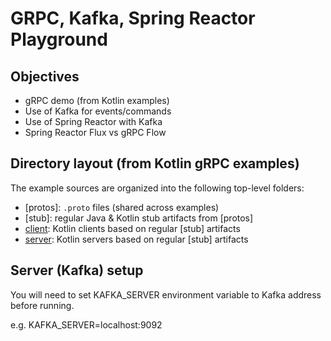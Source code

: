 # GRPC, Kafka, Spring Reactor Playground

## Objectives

- gRPC demo (from Kotlin examples)
- Use of Kafka for events/commands
- Use of Spring Reactor with Kafka 
- Spring Reactor Flux vs gRPC Flow


## Directory layout (from Kotlin gRPC examples)

The example sources are organized into the following top-level folders:

- [protos]: `.proto` files (shared across examples)
- [stub]: regular Java & Kotlin stub artifacts from [protos]
- [client](client): Kotlin clients based on regular [stub] artifacts
- [server](server): Kotlin servers based on regular [stub] artifacts

## Server (Kafka) setup

You will need to set KAFKA_SERVER environment variable to Kafka address before running.

e.g. KAFKA_SERVER=localhost:9092

